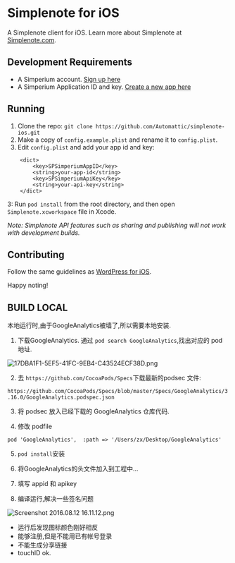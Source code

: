 # Simplenote for iOS
A Simplenote client for iOS. Learn more about Simplenote at [Simplenote.com](https://simplenote.com).

## Development Requirements
* A Simperium account. [Sign up here](https://simperium.com/signup/)
* A Simperium Application ID and key. [Create a new app here](https://simperium.com/app/new/)

## Running

1. Clone the repo: `git clone https://github.com/Automattic/simplenote-ios.git`
2. Make a copy of `config.example.plist` and rename it to `config.plist`.
3. Edit `config.plist` and add your app id and key:

```
    <dict>
        <key>SPSimperiumAppID</key>
        <string>your-app-id</string>
        <key>SPSimperiumApiKey</key>
        <string>your-api-key</string>
    </dict>
```

3: Run `pod install` from the root directory, and then open `Simplenote.xcworkspace` file in Xcode.

_Note: Simplenote API features such as sharing and publishing will not work with development builds._

## Contributing

Follow the same guidelines as [WordPress for iOS](https://make.wordpress.org/mobile/handbook/pathways/ios/how-to-contribute/).

Happy noting!


## BUILD LOCAL

本地运行时,由于GoogleAnalytics被墙了,所以需要本地安装.

1) 下载GoogleAnalytics.
通过 `pod search GoogleAnalytics`,找出对应的 pod 地址.

![17DBA1F1-5EF5-41FC-9EB4-C43524ECF38D.png](http://ww3.sinaimg.cn/large/72f96cbagw1f6r0v2ct10j20i0032dh4.jpg)

2) 去 `https://github.com/CocoaPods/Specs`下载最新的podsec 文件:

`https://github.com/CocoaPods/Specs/blob/master/Specs/GoogleAnalytics/3.16.0/GoogleAnalytics.podspec.json`

3) 将 podsec 放入已经下载的 GoogleAnalytics 仓库代码.

4) 修改 podfile

```
pod 'GoogleAnalytics',  :path => '/Users/zx/Desktop/GoogleAnalytics'
```

5) `pod install`安装

6) 将GoogleAnalytics的头文件加入到工程中...

7) 填写 appid 和 apikey

8) 编译运行,解决一些签名问题

![Screenshot 2016.08.12 16.11.12.png](http://ww3.sinaimg.cn/large/72f96cbagw1f6r146l68xj20hs0vkjxa.jpg)

* 运行后发现图标颜色刚好相反
* 能够注册,但是不能用已有帐号登录
* 不能生成分享链接
* touchID ok.


